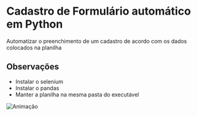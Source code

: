 # Cadastro de Formulário automático em Python
Automatizar o preenchimento de um cadastro de acordo com os dados colocados na planilha 

## Observações 
* Instalar o selenium 
* Instalar o pandas
* Manter a planilha na mesma pasta do executável

![Animação](https://github.com/user-attachments/assets/da8fe004-9c2e-49dc-aeac-e0be3cf06429)
